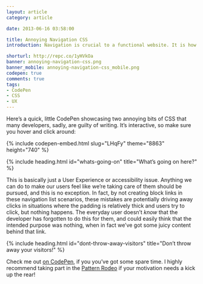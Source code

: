 ```yaml
---
layout: article
category: article

date: 2013-06-16 03:58:00

title: Annoying Navigation CSS
introduction: Navigation is crucial to a functional website. It is how your users find the information they're after; get it right, and your users are happy—get it wrong, and they go insane!

shorturl: http://repc.co/1yHVkOa
banner: annoying-navigation-css.png
banner_mobile: annoying-navigation-css_mobile.png
codepen: true
comments: true
tags:
- CodePen
- CSS
- UX
---
```


Here’s a quick, little CodePen showcasing two annoying bits of CSS that many developers, sadly, are guilty of writing. It’s interactive, so make sure you hover and click around:

{% include codepen-embed.html slug="LHqFy" theme="8863" height="740" %}

{% include heading.html id="whats-going-on" title="What’s going on here?" %}

This is basically just a User Experience or accessibility issue. Anything we can do to make our users feel like we’re taking care of them should be pursued, and this is no exception. In fact, by not creating block links in these navigation list scenarios, these mistakes are potentially driving away clicks in situations where the padding is relatively thick and users try to click, but nothing happens. The everyday user doesn’t *know* that the developer has forgotten to do this for them, and could easily think that the intended purpose was nothing, when in fact we’ve got some juicy content behind that link.

{% include heading.html id="dont-throw-away-visitors" title="Don’t throw away your visitors!" %}

Check me out [on CodePen](http://codepen.io/chrisburnell "Chris Burnell on Codepen"), if you you’ve got some spare time. I highly recommend taking part in the [Pattern Rodeo](http://blog.codepen.io/rodeo/ "The Pattern Rodeo") if your motivation needs a kick up the rear!
